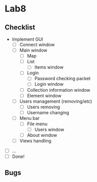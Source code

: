 # Lab8

## Checklist

  - Implement GUI
    - [ ] Connect window
    - [ ] Main window
      - [ ] Map
      - [ ] List
        - [ ] Items window
      - [ ] Login
        - [ ] Password checking packet
        - [ ] Login window
      - [ ] Collection information window
      - [ ] Element window
    - [ ] Users management (removing/etc)
      - [ ] Users removing
      - [ ] Username changing
    - [ ] Menu bar
      - [ ] File menu
        - [ ] Users window
      - [ ] About window
    - [ ] Views handling
  - [ ] ...
  - [ ] Done!

## Bugs
